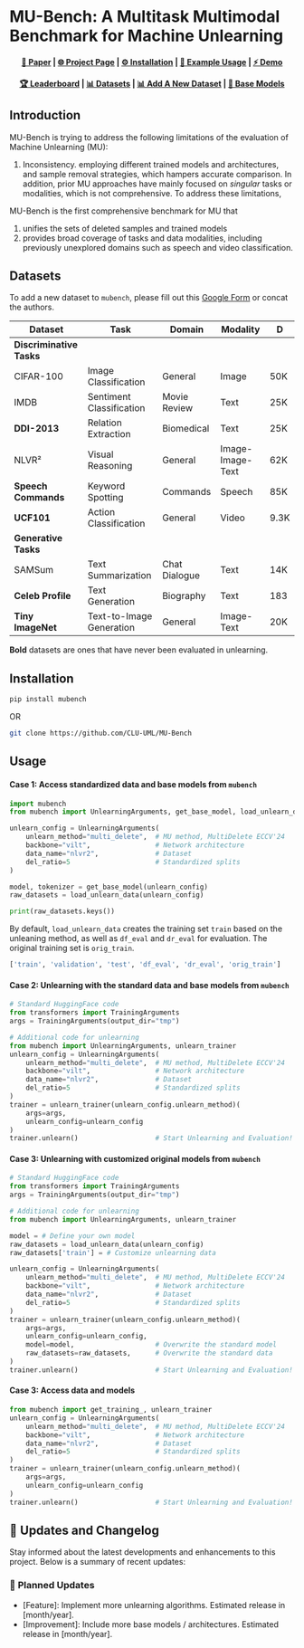 # MU-Bench: A Multitask Multimodal Benchmark for Machine Unlearning

<!-- <p align="center">
    <a href="https://github.com/beir-cellar/beir/releases">
        <img alt="GitHub release" src="https://img.shields.io/github/release/beir-cellar/beir.svg">
    </a>
    <a href="https://github.com/beir-cellar/beir/blob/master/LICENSE">
        <img alt="License" src="https://img.shields.io/github/license/beir-cellar/beir.svg?color=green">
    </a>
    <a href="https://pepy.tech/project/beir">
        <img alt="Downloads" src="https://static.pepy.tech/personalized-badge/beir?period=total&units=international_system&left_color=grey&right_color=orange&left_text=Downloads">
    </a>
</p> -->

<h4 align="center">
    <p>
        <a href="https://arxiv.org/abs/2406.14796">📄 Paper</a> |
        <a href="https://clu-uml.github.io/MU-Bench-Project-Page">🌐 Project Page</a> |
        <a href="#Installation">⚙️ Installation</a> |
        <a href="#Usage">🚀 Example Usage</a> |
        <a href="https://colab.research.google.com/drive/1WiCYcYQ9T2eEPep38szZwPKgYEx-TGHD?usp=sharing">⚡ Demo</a>
    <p>
        <a href="https://huggingface.co/spaces/jialicheng/MU-Bench_Leaderboard">🏆 Leaderboard</a> |
        <a href="#Datasets">📊 Datasets</a> |
        <a href="https://docs.google.com/forms/d/e/1FAIpQLSfvCNaMy8H0-akM7DT4VoVOxLN_Qtd-wFre-EEYAPiCKC82xA/viewform?usp=header">📊 Add A New Dataset</a> |
        <a href="https://huggingface.co/collections/jialicheng/mu-bench-benchmarking-machine-unlearning-664a3dd153317bdff3d2fe45">🤗 Base Models</a>
    <p>
</h4>



## Introduction

MU-Bench is trying to address the following limitations of the evaluation of Machine Unlearning (MU):
1. Inconsistency. employing different trained models and architectures, and sample removal strategies, which hampers accurate comparison. In addition, prior MU approaches have mainly focused on _singular_ tasks or modalities, which is not comprehensive. To address these limitations, 

MU-Bench is the first comprehensive benchmark for MU that

1. unifies the sets of deleted samples and trained models
2. provides broad coverage of tasks and data modalities, including previously unexplored domains such as speech and video classification. 


## Datasets

To add a new dataset to `mubench`, please fill out this [Google Form](https://docs.google.com/forms/d/e/1FAIpQLSfvCNaMy8H0-akM7DT4VoVOxLN_Qtd-wFre-EEYAPiCKC82xA/viewform?usp=header) or concat the authors.


| **Dataset**              | **Task**                 | **Domain**          | **Modality**          | **D**    |
|--------------------------|--------------------------|---------------------|-----------------------|----------|
| **Discriminative Tasks** |                          |                     |                       |          |
| CIFAR-100                | Image Classification     | General             | Image                 | 50K      |
| IMDB                     | Sentiment Classification | Movie Review        | Text                  | 25K      |
| **DDI-2013**             | Relation Extraction      | Biomedical          | Text                  | 25K      |
| NLVR²                    | Visual Reasoning         | General             | Image-Image-Text      | 62K      |
| **Speech Commands**      | Keyword Spotting         | Commands            | Speech                | 85K      |
| **UCF101**               | Action Classification    | General             | Video                 | 9.3K     |
| **Generative Tasks**     |                          |                     |                       |          |
| SAMSum                   | Text Summarization       | Chat Dialogue       | Text                  | 14K      |
| **Celeb Profile**        | Text Generation          | Biography           | Text                  | 183      |
| **Tiny ImageNet**        | Text-to-Image Generation | General             | Image-Text            | 20K      |

**Bold** datasets are ones that have never been evaluated in unlearning.



## Installation

```Bash
pip install mubench
```

OR
```Bash
git clone https://github.com/CLU-UML/MU-Bench
```


## Usage

#### Case 1: Access standardized data and base models from `mubench`

```python
import mubench
from mubench import UnlearningArguments, get_base_model, load_unlearn_data

unlearn_config = UnlearningArguments(
    unlearn_method="multi_delete",  # MU method, MultiDelete ECCV'24
    backbone="vilt",                # Network architecture
    data_name="nlvr2",              # Dataset
    del_ratio=5                     # Standardized splits
)

model, tokenizer = get_base_model(unlearn_config)
raw_datasets = load_unlearn_data(unlearn_config)

print(raw_datasets.keys())
```
By default, `load_unlearn_data` creates the training set `train` based on the unleaning method, as well as `df_eval` and `dr_eval` for evaluation. The original training set is `orig_train`.
```python
['train', 'validation', 'test', 'df_eval', 'dr_eval', 'orig_train']
```


#### Case 2: Unlearning with the standard data and base models from `mubench`
```python
# Standard HuggingFace code
from transformers import TrainingArguments
args = TrainingArguments(output_dir="tmp")

# Additional code for unlearning
from mubench import UnlearningArguments, unlearn_trainer
unlearn_config = UnlearningArguments(
    unlearn_method="multi_delete",  # MU method, MultiDelete ECCV'24
    backbone="vilt",                # Network architecture
    data_name="nlvr2",              # Dataset
    del_ratio=5                     # Standardized splits
)
trainer = unlearn_trainer(unlearn_config.unlearn_method)(
    args=args, 
    unlearn_config=unlearn_config
)
trainer.unlearn()                   # Start Unlearning and Evaluation!
```

#### Case 3: Unlearning with customized original models from `mubench`
```python
# Standard HuggingFace code
from transformers import TrainingArguments
args = TrainingArguments(output_dir="tmp")

# Additional code for unlearning
from mubench import UnlearningArguments, unlearn_trainer

model = # Define your own model
raw_datasets = load_unlearn_data(unlearn_config)
raw_datasets['train'] = # Customize unlearning data

unlearn_config = UnlearningArguments(
    unlearn_method="multi_delete",  # MU method, MultiDelete ECCV'24
    backbone="vilt",                # Network architecture
    data_name="nlvr2",              # Dataset
    del_ratio=5                     # Standardized splits
)
trainer = unlearn_trainer(unlearn_config.unlearn_method)(
    args=args, 
    unlearn_config=unlearn_config,
    model=model,                    # Overwrite the standard model
    raw_datasets=raw_datasets,      # Overwrite the standard data
)
trainer.unlearn()                   # Start Unlearning and Evaluation!
```

#### Case 3: Access data and models
```python
from mubench import get_training_, unlearn_trainer
unlearn_config = UnlearningArguments(
    unlearn_method="multi_delete",  # MU method, MultiDelete ECCV'24
    backbone="vilt",                # Network architecture
    data_name="nlvr2",              # Dataset
    del_ratio=5                     # Standardized splits
)
trainer = unlearn_trainer(unlearn_config.unlearn_method)(
    args=args, 
    unlearn_config=unlearn_config
)
trainer.unlearn()                   # Start Unlearning and Evaluation!
```

## 📢 Updates and Changelog

Stay informed about the latest developments and enhancements to this project. Below is a summary of recent updates:

### 📅 **Planned Updates**
- [Feature]: Implement more unlearning algorithms. Estimated release in [month/year].
- [Improvement]: Include more base models / architectures. Estimated release in [month/year].

<!-- **Note**: For a complete history, refer to the [Changelog](link-to-detailed-changelog). -->
